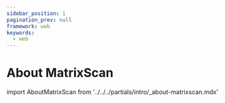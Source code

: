 ```yaml
---
sidebar_position: 1
pagination_prev: null
framework: web
keywords:
  - web
---
```


# About MatrixScan

import AboutMatrixScan from '../../../partials/intro/_about-matrixscan.mdx'

<AboutMatrixScan />
